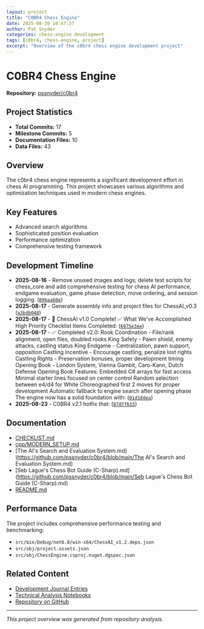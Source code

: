```yaml
---
layout: project
title: "C0BR4 Chess Engine"
date: 2025-08-30 10:47:57 
author: Pat Snyder
categories: chess-engine development
tags: [c0br4, chess-engine, project]
excerpt: "Overview of the c0br4 chess engine development project"
---
```


# C0BR4 Chess Engine

**Repository:** [pssnyder/c0br4](https://github.com/pssnyder/c0br4)

## Project Statistics

- **Total Commits:** 17
- **Milestone Commits:** 5
- **Documentation Files:** 10
- **Data Files:** 43

## Overview

The c0br4 chess engine represents a significant development effort in chess AI programming. This project showcases various algorithms and optimization techniques used in modern chess engines.

## Key Features

- Advanced search algorithms
- Sophisticated position evaluation
- Performance optimization
- Comprehensive testing framework

## Development Timeline

- **2025-08-16** - Remove unused images and logs; delete test scripts for chess_core and add comprehensive testing for chess AI performance, endgame evaluation, game phase detection, move ordering, and session logging. ([`09baab0e`](https://github.com/pssnyder/c0br4/commit/09baab0e9eafb1017b84a91d498a9d556cd0e533))
- **2025-08-17** - Generate assembly info and project files for ChessAI_v0.3 ([`a3bdb048`](https://github.com/pssnyder/c0br4/commit/a3bdb0486bd53f89ad6e67889b6f402e8d02751a))
- **2025-08-17** - 🎉 ChessAI v1.0 Complete! ✅ What We've Accomplished High Priority Checklist Items Completed: ([`6975e3ee`](https://github.com/pssnyder/c0br4/commit/6975e3ee223e3edff1ffdc7eff52e6abf7edf624))
- **2025-08-17** - ✅ Completed v2.0: Rook Coordination - File/rank alignment, open files, doubled rooks King Safety - Pawn shield, enemy attacks, castling status King Endgame - Centralization, pawn support, opposition Castling Incentive - Encourage castling, penalize lost rights Castling Rights - Preservation bonuses, proper development timing Opening Book - London System, Vienna Gambit, Caro-Kann, Dutch Defense Opening Book Features: Embedded C# arrays for fast access Minimal starter lines focused on center control Random selection between e4/d4 for White Choreographed first 2 moves for proper development Automatic fallback to engine search after opening phase The engine now has a solid foundation with: ([`01d18dea`](https://github.com/pssnyder/c0br4/commit/01d18dea0497eaf07f2a4b21f13a02c46f4ca282))
- **2025-08-23** - C0BR4 v2.1 hotfix that: ([`87d7fb15`](https://github.com/pssnyder/c0br4/commit/87d7fb15b6c481b01795731b53d71d8ac9395677))

## Documentation

- [CHECKLIST.md](https://github.com/pssnyder/c0br4/blob/main/CHECKLIST.md)
- [cpp/MODERN_SETUP.md](https://github.com/pssnyder/c0br4/blob/main/cpp/MODERN_SETUP.md)
- [The AI's Search and Evaluation System.md](https://github.com/pssnyder/c0br4/blob/main/The AI's Search and Evaluation System.md)
- [Seb Lague's Chess Bot Guide (C-Sharp).md](https://github.com/pssnyder/c0br4/blob/main/Seb Lague's Chess Bot Guide (C-Sharp).md)
- [README.md](https://github.com/pssnyder/c0br4/blob/main/README.md)

## Performance Data

The project includes comprehensive performance testing and benchmarking:

- `src/bin/Debug/net6.0/win-x64/ChessAI_v1.2.deps.json`
- `src/obj/project.assets.json`
- `src/obj/ChessEngine.csproj.nuget.dgspec.json`

## Related Content

- [Development Journal Entries](/categories/chess-engine/)
- [Technical Analysis Notebooks](/notebooks/)
- [Repository on GitHub](https://github.com/pssnyder/c0br4)

---

*This project overview was generated from repository analysis.*
